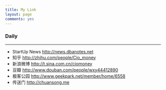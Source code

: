 ```yaml
---
title: My Link
layout: page
comments: yes
---
```


### Daily
***

* StartUp News <a href="http://news.dbanotes.net" target="_blank">http://news.dbanotes.net</a>
* 知乎     <a href="http://zhihu.com/people/Cio_money" target="_blank">http://zhihu.com/people/Cio_money</a>
* 新浪微博  <a href="http://t.sina.com.cn/ciomoney" target="_blank">http://t.sina.com.cn/ciomoney</a>
* 豆瓣     <a href="http://www.douban.com/people/wxy44412890" target="_blank">http://www.douban.com/people/wxy44412890</a>
* 极客公园  <a href="http://www.geekpark.net/member/home/6558" target="_blank">http://www.geekpark.net/member/home/6558</a>
* 传送门    <a href="http://chuansong.me" target="_blank">http://chuansong.me</a>